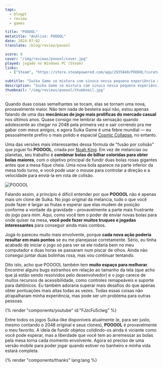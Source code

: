 ```yaml
---
tags:
  - blogpt
  - review
  - games

title: "POOOOL"
metatitle: "Análise: POOOOL"
date: 2024-07-02
translate: /blog/review/pooool

score: 8
cover: "/img/reviews/pooool/cover.jpg"
played: jogado no Windows PC (Steam)
links:
  - ["Steam", "https://store.steampowered.com/app/2935840/POOOOL?curator_clanid=44763507"]

subtitle: "Suika Game se mistura com sinuca nessa pequena experiência arcade"
description: "Suika Game se mistura com sinuca nessa pequena experiência arcade, onde colidir as bolas certas é mais importante do que você vai encaçapar."
thumbnail: "/img/reviews/pooool/thumbnail.jpg"
---
```


Quando duas coisas semelhantes se tocam, elas se tornam uma nova, provavelmente maior. Não tem nada de besteira aqui não, estou apenas falando de uma das **mecânicas de jogo mais prolíficas do mercado casual** nos últimos anos. Quase consigo me lembrar da sensação quando adolescente ao chegar no 2048 pela primeira vez e sair correndo pra me gabar com meus amigos, e agora Suika Game é uma febre mundial — eu pessoalmente prefiro o mais polido e espacial [Cosmic Collapse](/pt/blog/review/cosmic-collapse), no entanto.

Uma das versões mais interessantes dessa fórmula de "fusão por colisão" que joguei foi **POOOOL**, criada por [Noah King](https://x.com/noahnewline). Em vez de melancias ou planetas, seu trabalho é **combinar bolas de bilhar coloridas para obter bolas maiores**, com o objetivo principal de fundir duas bolas rosas gigantes antes que a mesa fique cheia. Uma nova bola aparece na parte inferior da mesa todo turno, e você pode usar o mouse para controlar a direção e a velocidade para enviá-la em rota de colisão.

![POOOOL](/img/reviews/pooool/pooool.jpg)

Falando assim, a princípio é difícil entender por que **POOOOL** não é apenas mais um clone de Suika. No jogo original da melancia, tudo o que você pode fazer é largar as frutas e esperar que elas mudem de posição conforme a vontade da gravidade – provavelmente a parte mais frustrante do jogo para mim. Aqui, como você tem o poder de enviar novas bolas para onde quiser na mesa, **você pode fazer muitos truques e jogadas interessantes** para conseguir ainda mais combos.

Jogá-lo pareceu muito mais envolvente, porque **cada nova ação poderia resultar em mais pontos** se eu me planejasse corretamente. Sério, eu tinha acabado de iniciar o jogo só para ver se ele rodaria bem no meu computador e duas horas se passaram num piscar de olhos. Ainda não consegui juntar duas bolinhas rosa, mas vou continuar tentando.

Dito isto, acho que POOOOL também tem **muito espaço para melhorar**. Encontrei alguns bugs estranhos em relação ao tamanho da tela (que acho que já estão sendo resolvidos pelo desenvolvedor) e o jogo carece de muitos recursos de acessibilidade, como controles remapeáveis ​​​​e suporte para daltônicos. Eu também adoraria superar mais desafios do que apenas obter pontuações mais altas todas as vezes. Todas essas coisas não atrapalharam minha experiência, mas pode ser um problema para outras pessoas.

{% render "components/youtube" id:"FJzcFu5clwg" %}

Entre todos os jogos Suika-like disponíveis atualmente (e, para ser justo, mesmo contando o 2048 original e seus clones), **POOOOL** é provavelmente o meu favorito. A ideia de fundir objetos colidindo-os ainda é viciante como você pode esperar, mas a liberdade que você tem ao arremessar as bolas pela mesa torna cada momento envolvente. Agora só preciso de uma versão mobile para poder jogar quando estiver no banheiro e minha vida estará completa.

{% render "components/thanks" lang:lang %}